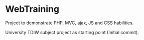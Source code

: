 # WebTraining

Project to demonstrate PHP, MVC, ajax, JS and CSS habilities.

University TDIW subject project as starting point (Initial commit).
